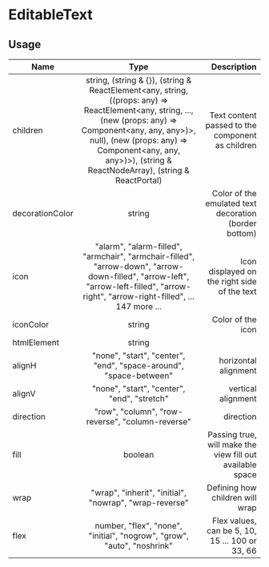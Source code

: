 <!-- 
This is an auto-generated markdown. 
You can change it in "src/EditableText/EditableText.tsx" and run build:docs to update this file.
-->
# EditableText

## Usage
| Name        | Type           | Description  |
| ----------- |:--------------:| ------------:|
|children|string, (string & {}), (string & ReactElement<any, string, ((props: any) => ReactElement<any, string, ..., (new (props: any) => Component<any, any, any>)>, null), (new (props: any) => Component<any, any, any>)>), (string & ReactNodeArray), (string & ReactPortal)|Text content passed to the component as children
|decorationColor|string|Color of the emulated text decoration (border bottom)
|icon|"alarm", "alarm-filled", "armchair", "armchair-filled", "arrow-down", "arrow-down-filled", "arrow-left", "arrow-left-filled", "arrow-right", "arrow-right-filled", ... 147 more ...|Icon displayed on the right side of the text
|iconColor|string|Color of the icon
|htmlElement|string|
|alignH|"none", "start", "center", "end", "space-around", "space-between"|horizontal alignment
|alignV|"none", "start", "center", "end", "stretch"|vertical alignment
|direction|"row", "column", "row-reverse", "column-reverse"|direction
|fill|boolean|Passing true, will make the view fill out available space
|wrap|"wrap", "inherit", "initial", "nowrap", "wrap-reverse"|Defining how children will wrap
|flex|number, "flex", "none", "initial", "nogrow", "grow", "auto", "noshrink"|Flex values, can be 5, 10, 15 ... 100 or 33, 66
